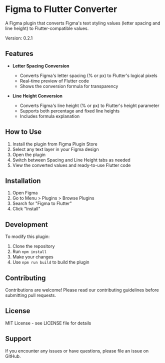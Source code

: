 # Figma to Flutter Converter

A Figma plugin that converts Figma's text styling values (letter spacing and line height) to Flutter-compatible values.

Version: 0.2.1

## Features

- **Letter Spacing Conversion**
  - Converts Figma's letter spacing (% or px) to Flutter's logical pixels
  - Real-time preview of Flutter code
  - Shows the conversion formula for transparency

- **Line Height Conversion**
  - Converts Figma's line height (% or px) to Flutter's height parameter
  - Supports both percentage and fixed line heights
  - Includes formula explanation

## How to Use

1. Install the plugin from Figma Plugin Store
2. Select any text layer in your Figma design
3. Open the plugin
4. Switch between Spacing and Line Height tabs as needed
5. View the converted values and ready-to-use Flutter code

## Installation

1. Open Figma
2. Go to Menu > Plugins > Browse Plugins
3. Search for "Figma to Flutter"
4. Click "Install"

## Development

To modify this plugin:

1. Clone the repository
2. Run `npm install`
3. Make your changes
4. Use `npm run build` to build the plugin

## Contributing

Contributions are welcome! Please read our contributing guidelines before submitting pull requests.

## License

MIT License - see LICENSE file for details

## Support

If you encounter any issues or have questions, please file an issue on GitHub.